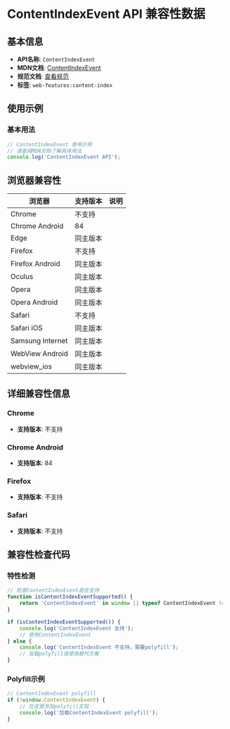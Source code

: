 # ContentIndexEvent API 兼容性数据

## 基本信息

- **API名称**: `ContentIndexEvent`
- **MDN文档**: [ContentIndexEvent](https://developer.mozilla.org/docs/Web/API/ContentIndexEvent)
- **规范文档**: [查看规范](https://wicg.github.io/content-index/spec/#content-index-event)
- **标签**: `web-features:content-index`

## 使用示例

### 基本用法

```javascript
// ContentIndexEvent 使用示例
// 请查阅MDN文档了解具体用法
console.log('ContentIndexEvent API');
```

## 浏览器兼容性

| 浏览器 | 支持版本 | 说明 |
|--------|----------|------|
| Chrome | 不支持 |  |
| Chrome Android | 84 |  |
| Edge | 同主版本 |  |
| Firefox | 不支持 |  |
| Firefox Android | 同主版本 |  |
| Oculus | 同主版本 |  |
| Opera | 同主版本 |  |
| Opera Android | 同主版本 |  |
| Safari | 不支持 |  |
| Safari iOS | 同主版本 |  |
| Samsung Internet | 同主版本 |  |
| WebView Android | 同主版本 |  |
| webview_ios | 同主版本 |  |

## 详细兼容性信息

### Chrome

- **支持版本**: 不支持

### Chrome Android

- **支持版本**: 84

### Firefox

- **支持版本**: 不支持

### Safari

- **支持版本**: 不支持

## 兼容性检查代码

### 特性检测

```javascript
// 检查ContentIndexEvent是否支持
function isContentIndexEventSupported() {
    return 'ContentIndexEvent' in window || typeof ContentIndexEvent !== 'undefined';
}

if (isContentIndexEventSupported()) {
    console.log('ContentIndexEvent 支持');
    // 使用ContentIndexEvent
} else {
    console.log('ContentIndexEvent 不支持，需要polyfill');
    // 加载polyfill或使用替代方案
}
```

### Polyfill示例

```javascript
// ContentIndexEvent polyfill
if (!window.ContentIndexEvent) {
    // 在这里添加polyfill实现
    console.log('加载ContentIndexEvent polyfill');
}
```

